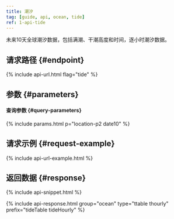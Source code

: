 ```yaml
---
title: 潮汐
tag: [guide, api, ocean, tide]
ref: 1-api-tide
---
```


未来10天全球潮汐数据，包括满潮、干潮高度和时间，逐小时潮汐数据。

## 请求路径 {#endpoint}

{% include api-url.html flag="tide" %}

## 参数 {#parameters}

#### 查询参数 {#query-parameters}

{% include params.html p="location-p2 date10" %}

## 请求示例 {#request-example}

{% include api-url-example.html %}

## 返回数据 {#response}

{% include api-snippet.html %}

{% include api-response.html group="ocean" type="ttable thourly" prefix="tideTable tideHourly" %}
